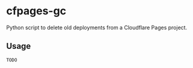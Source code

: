 # cfpages-gc

Python script to delete old deployments from a Cloudflare Pages project.

## Usage

    TODO
